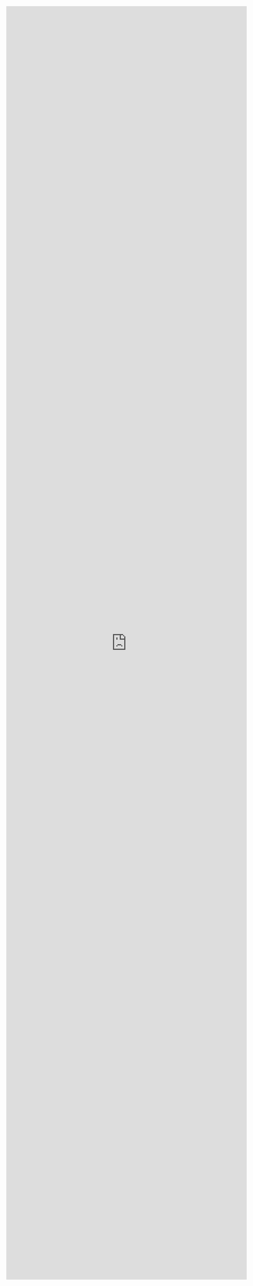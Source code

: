 <iframe src="https://docs.google.com/forms/d/e/1FAIpQLSeM9Es4mSFgtPj10Q0ULaKVtPkE-tBIQgVOWfi0cEMzV8Mp2g/viewform?embedded=true" width="640" height="3389" frameborder="0" marginheight="0" marginwidth="0">Loading…</iframe>